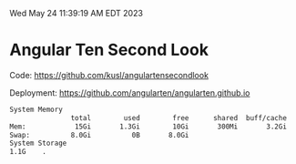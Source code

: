 Wed May 24 11:39:19 AM EDT 2023

# Angular Ten Second Look

Code: https://github.com/kusl/angulartensecondlook

Deployment: https://github.com/angularten/angularten.github.io

```bash
System Memory
               total        used        free      shared  buff/cache   available
Mem:            15Gi       1.3Gi        10Gi       300Mi       3.2Gi        13Gi
Swap:          8.0Gi          0B       8.0Gi
System Storage
1.1G	.
```

